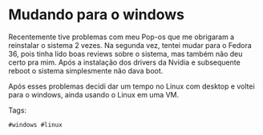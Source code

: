 # Mudando para o windows

Recentemente tive problemas com meu Pop-os que me obrigaram a reinstalar
o sistema 2 vezes. Na segunda vez, tentei mudar para o Fedora 36, pois
tinha lido boas reviews sobre o sistema, mas também não deu certo pra
mim. Após a instalação dos drivers da Nvidia e subsequente reboot o
sistema simplesmente não dava boot. 

Após esses problemas decidi dar um tempo no Linux com desktop e voltei
para o windows, ainda usando o Linux em uma VM.

Tags:  

    #windows #linux


